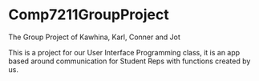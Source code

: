 # Comp7211GroupProject
The Group Project of Kawhina, Karl, Conner and Jot

This is a project for our User Interface Programming class, it is an app based around communication for Student Reps with functions
created by us.
